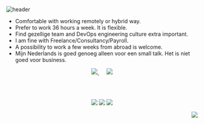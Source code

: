 ![header](https://capsule-render.vercel.app/api?type=waving&height=300&color=gradient&text=Hoi,%20I%20am%20Igør&desc=Cloud%20Engineering,%20Operations,%20Security%20and%20Reliability&descAlignY=66)

- Comfortable with working remotely or hybrid way. 
- Prefer to work 36 hours a week. It is flexible.
- Find gezellige team and DevOps engineering culture extra important. 
- I am fine with Freelance/Consultancy/Payroll.
- A possibility to work a few weeks from abroad is welcome.
- Mijn Nederlands is goed genoeg alleen voor een small talk. Het is niet goed voor business.
  
<p align="center">
  <a href="https://github.com/ibudasov/ibudasov/blob/main/Igor_Budasov_CV.pdf">
    <img src="https://img.shields.io/badge/DOWNLOAD CV-A3C1AD?style=for-the-badge&logo=microsoftword&logoColor=000000"/>
  </a>
  &nbsp;&nbsp;&nbsp;&nbsp;
  <a href="https://cal.com/igor-f9isjp/15min">
    <img src="https://img.shields.io/badge/BOOK_A_CALL-BDC9D7?style=for-the-badge&logo=gmail&logoColor=000000"/>
  </a>
</p>

<br>
<br>

<p align="center">
  <img src ="https://github-readme-streak-stats.herokuapp.com/?user=ibudasov&theme=solarized-light&hide_border=true&background=FFFFFF00">
  
  <img src ="https://github-readme-stats.vercel.app/api?username=ibudasov&show_icons=true&count_private=true&theme=solarized-light&hide_border=true&bg_color=00000000&hide_rank=false">
  <img src ="https://github-readme-stats.vercel.app/api/top-langs/?username=ibudasov&layout=compact&hide_border=true&theme=solarized-light&bg_color=00000000&langs_count=8">
  
</p>


<p align="right">
  <a href="https://hits.seeyoufarm.com"><img src="https://hits.seeyoufarm.com/api/count/incr/badge.svg?url=https%3A%2F%2Fgithub.com%2Flmc999%2Fibudasov&count_bg=%230AC995&title_bg=%23004BF9&icon=&icon_color=%23E7E7E7&title=visitors&edge_flat=false"/></a>
</p>
